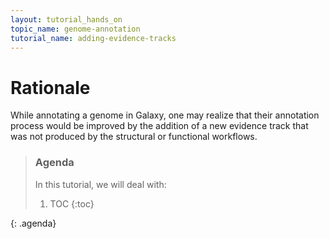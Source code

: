 ```yaml
---
layout: tutorial_hands_on
topic_name: genome-annotation
tutorial_name: adding-evidence-tracks
---
```


# Rationale

While annotating a genome in Galaxy, one may realize that their annotation process would be improved by the addition of a new evidence track that was not produced by the structural or functional workflows.

> ### Agenda
>
> In this tutorial, we will deal with:
>
> 1. TOC
> {:toc}
>
{: .agenda}
